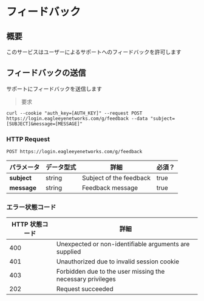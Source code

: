 # フィードバック

<!--===================================================================-->
## 概要
<!--===================================================================-->

このサービスはユーザーによるサポートへのフィードバックを許可します

<!--===================================================================-->
## フィードバックの送信
<!--===================================================================-->

サポートにフィードバックを送信します

> 要求

```shell
curl --cookie "auth_key=[AUTH_KEY]" --request POST https://login.eagleeyenetworks.com/g/feedback --data "subject=[SUBJECT]&message=[MESSAGE]"
```

### HTTP Request

`POST https://login.eagleeyenetworks.com/g/feedback`

パラメータ     | データ型式  | 詳細         | 必須？
---------   | --------- | ----------- | -----------
**subject** | string    | Subject of the feedback | true
**message** | string    | Feedback message | true

### エラー状態コード

HTTP 状態コード     | 詳細
---------------- | -----------
400	| Unexpected or non-identifiable arguments are supplied
401	| Unauthorized due to invalid session cookie
403	| Forbidden due to the user missing the necessary privileges
202	| Request succeeded
